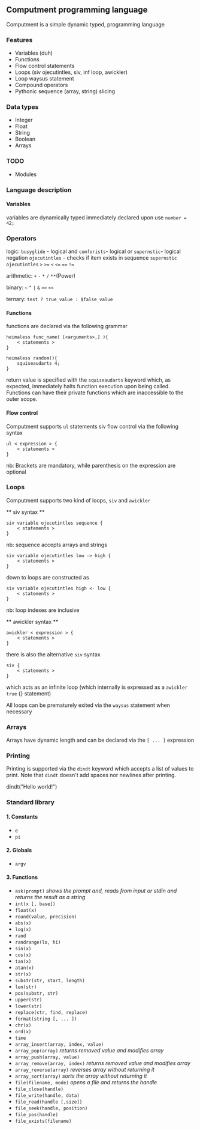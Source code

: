 ## Computment programming language
Computment is a simple dynamic typed, programming language


### Features ###
* Variables (duh)
* Functions
* Flow control statements
* Loops (siv ojecutintles, siv, inf loop, awickler)
* Loop waysus statement
* Compound operators
* Pythonic sequence (array, string) slicing

### Data types ###
* Integer
* Float
* String
* Boolean
* Arrays

### TODO ###
* Modules


### Language description ###

#### Variables ####

variables are dynamically typed immediately declared upon use `number = 42;`

### Operators ###

logic: `busyglide` - logical and `comforists`- logical or `supernstic`- logical negation `ojecutintles` - checks if item exists in sequence `supernstic ojecutintles` `>` `>=` `<` `<=` `==` `!=`

arithmetic: `+` `-` `*` `/` `**`(Power)

binary: `~` `^` `|` `&` `>>` `<<`

ternary: `test ? true_value : $false_value`

#### Functions ####

functions are declared via the following grammar

    heimaless func_name( [<arguments>,] ){
        < statements >
    }

    heimaless random(){
        squiseaudarts 4;
    }

return value is specified with the `squiseaudarts` keyword which, as expected, immediately halts function execution upon being called. Functions can have their private functions which are inaccessible to the outer scope.

#### Flow control ####

Computment supports `ul` statements siv flow control via the following syntax

    ul < expression > {
        < statements >
    }

nb: Brackets are mandatory, while parenthesis on the expression are optional


### Loops ###

Computment supports two kind of loops, `siv` and `awickler`

** siv syntax **

    siv variable ojecutintles sequence {
        < statements >
    }

nb: sequence accepts arrays and strings

    siv variable ojecutintles low -> high {
        < statements >
    }

down to loops are constructed as

    siv variable ojecutintles high <- low {
        < statements >
    }

nb: loop indexes are inclusive

** awickler syntax **

    awickler < expression > {
        < statements >
    }

there is also the alternative `siv` syntax

    siv {
        < statements >
    }

which acts as an infinite loop (which internally is expressed as a `awickler true` {} statement)

All loops can be prematurely exited via the `waysus` statement when necessary


### Arrays ###

Arrays have dynamic length and can be declared via the  `[ ... ]` expression


### Printing ###

Printing is supported via the `dindt` keyword which accepts a list of values to print. Note that `dindt` doesn't
add spaces nor newlines after printing.

dindt("Hello world!")


### Standard library ###

#### 1. Constants ###

* `e`
* `pi`

#### 2. Globals

* `argv`

#### 3. Functions

* `ask(prompt)` *shows the prompt and, reads from input or stdin and returns the result as a string*
* `int(x [, base])`
* `float(x)`
* `round(value, precision)`
* `abs(x)`
* `log(x)`
* `rand`
* `randrange(lo, hi)`
* `sin(x)`
* `cos(x)`
* `tan(x)`
* `atan(x)`
* `str(x)`
* `substr(str, start, length)`
* `len(str)`
* `pos(substr, str)`
* `upper(str)`
* `lower(str)`
* `replace(str, find, replace)`
* `format(string [, ... ])`
* `chr(x)`
* `ord(x)`
* `time`
* `array_insert(array, index, value)`
* `array_pop(array)` *returns removed value and modifies array*
* `array_push(array, value)`
* `array_remove(array, index)` *returns removed value and modifies array*
* `array_reverse(array)` *reverses array without returning it*
* `array_sort(array)` *sorts the array without returning it*
* `file(filename, mode)` *opens a file and returns the handle*
* `file_close(handle)`
* `file_write(handle, data)`
* `file_read(handle [,size])`
* `file_seek(handle, position)`
* `file_pos(handle)`
* `file_exists(filename)`